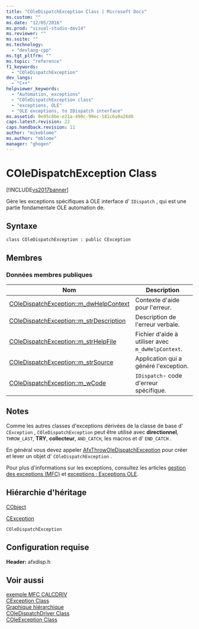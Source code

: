 ```yaml
---
title: "COleDispatchException Class | Microsoft Docs"
ms.custom: ""
ms.date: "12/05/2016"
ms.prod: "visual-studio-dev14"
ms.reviewer: ""
ms.suite: ""
ms.technology: 
  - "devlang-cpp"
ms.tgt_pltfrm: ""
ms.topic: "reference"
f1_keywords: 
  - "COleDispatchException"
dev_langs: 
  - "C++"
helpviewer_keywords: 
  - "Automation, exceptions"
  - "COleDispatchException class"
  - "exceptions, OLE"
  - "OLE exceptions, to IDispatch interface"
ms.assetid: 0e95c8be-e21a-490c-99ec-181c6a9a26d0
caps.latest.revision: 22
caps.handback.revision: 11
author: "mikeblome"
ms.author: "mblome"
manager: "ghogen"
---
```

# COleDispatchException Class
[!INCLUDE[vs2017banner](../../assembler/inline/includes/vs2017banner.md)]

Gère les exceptions spécifiques à OLE interface d' `IDispatch` , qui est une partie fondamentale OLE automation de.  
  
## Syntaxe  
  
```  
class COleDispatchException : public CException  
```  
  
## Membres  
  
### Données membres publiques  
  
|Nom|Description|  
|---------|-----------------|  
|[COleDispatchException::m\_dwHelpContext](../Topic/COleDispatchException::m_dwHelpContext.md)|Contexte d'aide pour l'erreur.|  
|[COleDispatchException::m\_strDescription](../Topic/COleDispatchException::m_strDescription.md)|Description de l'erreur verbale.|  
|[COleDispatchException::m\_strHelpFile](../Topic/COleDispatchException::m_strHelpFile.md)|Fichier d'aide à utiliser avec `m_dwHelpContext`.|  
|[COleDispatchException::m\_strSource](../Topic/COleDispatchException::m_strSource.md)|Application qui a généré l'exception.|  
|[COleDispatchException::m\_wCode](../Topic/COleDispatchException::m_wCode.md)|`IDispatch`\- code d'erreur spécifique.|  
  
## Notes  
 Comme les autres classes d'exceptions dérivées de la classe de base d' `CException` , `COleDispatchException` peut être utilisé avec **directionnel**, `THROW_LAST`, **TRY**, **collecteur**, `AND_CATCH`, les macros et d' `END_CATCH` .  
  
 En général vous devez appeler [AfxThrowOleDispatchException](../Topic/AfxThrowOleDispatchException.md) pour créer et lever un objet d' `COleDispatchException` .  
  
 Pour plus d'informations sur les exceptions, consultez les articles [gestion des exceptions \(MFC\)](../../mfc/exception-handling-in-mfc.md) et [exceptions : Exceptions OLE](../../mfc/exceptions-ole-exceptions.md).  
  
## Hiérarchie d'héritage  
 [CObject](../../mfc/reference/cobject-class.md)  
  
 [CException](../../mfc/reference/cexception-class.md)  
  
 `COleDispatchException`  
  
## Configuration requise  
 **Header:** afxdisp.h  
  
## Voir aussi  
 [exemple MFC CALCDRIV](../../top/visual-cpp-samples.md)   
 [CException Class](../../mfc/reference/cexception-class.md)   
 [Graphique hiérarchique](../../mfc/hierarchy-chart.md)   
 [COleDispatchDriver Class](../../mfc/reference/coledispatchdriver-class.md)   
 [COleException Class](../../mfc/reference/coleexception-class.md)